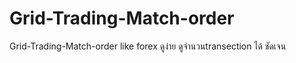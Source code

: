 # Grid-Trading-Match-order

 Grid-Trading-Match-order like forex ดูง่าย ดูจำนวนtransection ได้ ชัดเจน
